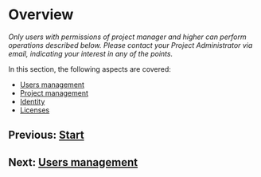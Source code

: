 # Overview

_Only users with permissions of project manager and higher can perform operations described below. Please contact your Project Administrator via email, indicating your interest in any of the points._

In this section, the following aspects are covered:

- [Users management](./users.md)
- [Project management](../projects/index.md)
- [Identity](./identity.md)
- [Licenses](.../documents/licenses.md)

## Previous: [Start](.../landing-page.md)
## Next: [Users management](./users.md)